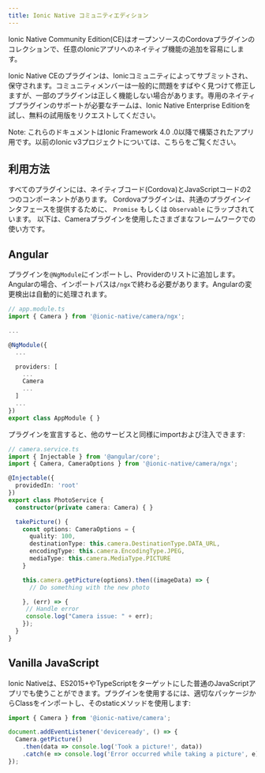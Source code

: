 ```yaml
---
title: Ionic Native コミュニティエディション
---
```


Ionic Native Community Edition(CE)はオープンソースのCordovaプラグインのコレクションで、任意のIonicアプリへのネイティブ機能の追加を容易にします。

Ionic Native CEのプラグインは、Ionicコミュニティによってサブミットされ、保守されます。コミュニティメンバーは一般的に問題をすばやく見つけて修正しますが、一部のプラグインは正しく機能しない場合があります。専用のネイティブプラグインのサポートが必要なチームは、Ionic Native Enterprise Editionを試し、無料の試用版をリクエストしてください。

Note: これらのドキュメントはIonic Framework 4.0 .0以降で構築されたアプリ用です。以前のIonic v3プロジェクトについては、こちらをご覧ください。

## 利用方法
すべてのプラグインには、ネイティブコード(Cordova)とJavaScriptコードの2つのコンポーネントがあります。
Cordovaプラグインは、共通のプラグインインタフェースを提供するために、 `Promise` もしくは `Observable` にラップされています。
以下は、Cameraプラグインを使用したさまざまなフレームワークでの使い方です。

## Angular
プラグインを`@NgModule`にインポートし、Providerのリストに追加します。Angularの場合、インポートパスは`/ngx`で終わる必要があります。Angularの変更検出は自動的に処理されます。

```typescript
// app.module.ts
import { Camera } from '@ionic-native/camera/ngx';

...

@NgModule({
  ...

  providers: [
    ...
    Camera
    ...
  ]
  ...
})
export class AppModule { }
```

プラグインを宣言すると、他のサービスと同様にimportおよび注入できます:

```typescript
// camera.service.ts
import { Injectable } from '@angular/core';
import { Camera, CameraOptions } from '@ionic-native/camera/ngx';

@Injectable({
  providedIn: 'root'
})
export class PhotoService {
  constructor(private camera: Camera) { }

  takePicture() {
    const options: CameraOptions = {
      quality: 100,
      destinationType: this.camera.DestinationType.DATA_URL,
      encodingType: this.camera.EncodingType.JPEG,
      mediaType: this.camera.MediaType.PICTURE
    }

    this.camera.getPicture(options).then((imageData) => {
      // Do something with the new photo

    }, (err) => {
     // Handle error
     console.log("Camera issue: " + err);
    });
  }
}
```

## Vanilla JavaScript
Ionic Nativeは、ES2015+やTypeScriptをターゲットにした普通のJavaScriptアプリでも使うことができます。プラグインを使用するには、適切なパッケージからClassをインポートし、そのstaticメソッドを使用します:

```js
import { Camera } from '@ionic-native/camera';

document.addEventListener('deviceready', () => {
  Camera.getPicture()
    .then(data => console.log('Took a picture!', data))
    .catch(e => console.log('Error occurred while taking a picture', e));
});
```
